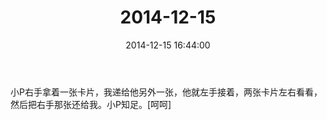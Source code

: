 ﻿---
title: "2014-12-15"
date: 2014-12-15 16:44:00
tags: 文字
categories: 爸爸
---
小P右手拿着一张卡片，我递给他另外一张，他就左手接着，两张卡片左右看看，然后把右手那张还给我。小P知足。[呵呵] ​​​​ 